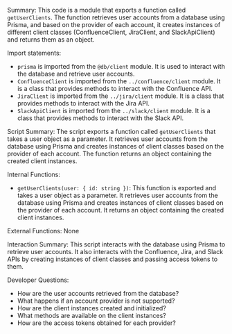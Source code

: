 Summary:
This code is a module that exports a function called `getUserClients`. The function retrieves user accounts from a database using Prisma, and based on the provider of each account, it creates instances of different client classes (ConfluenceClient, JiraClient, and SlackApiClient) and returns them as an object.

Import statements:
- `prisma` is imported from the `@db/client` module. It is used to interact with the database and retrieve user accounts.
- `ConfluenceClient` is imported from the `../confluence/client` module. It is a class that provides methods to interact with the Confluence API.
- `JiraClient` is imported from the `../jira/client` module. It is a class that provides methods to interact with the Jira API.
- `SlackApiClient` is imported from the `../slack/client` module. It is a class that provides methods to interact with the Slack API.

Script Summary:
The script exports a function called `getUserClients` that takes a user object as a parameter. It retrieves user accounts from the database using Prisma and creates instances of client classes based on the provider of each account. The function returns an object containing the created client instances.

Internal Functions:
- `getUserClients(user: { id: string })`: This function is exported and takes a user object as a parameter. It retrieves user accounts from the database using Prisma and creates instances of client classes based on the provider of each account. It returns an object containing the created client instances.

External Functions:
None

Interaction Summary:
This script interacts with the database using Prisma to retrieve user accounts. It also interacts with the Confluence, Jira, and Slack APIs by creating instances of client classes and passing access tokens to them.

Developer Questions:
- How are the user accounts retrieved from the database?
- What happens if an account provider is not supported?
- How are the client instances created and initialized?
- What methods are available on the client instances?
- How are the access tokens obtained for each provider?